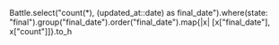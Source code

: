 Battle.select("count(*), (updated_at::date) as final_date").where(state: "final").group("final_date").order("final_date").map{|x| [x["final_date"], x["count"]]}.to_h
